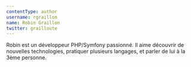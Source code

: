 ```yaml
---
contentType: author
username: rgraillon
name: Robin Graillon
twitter: grailloute
---
```

Robin est un développeur PHP/Symfony passionné. Il aime découvrir de nouvelles technologies, pratiquer plusieurs langages, et parler de lui à la 3ème personne.
